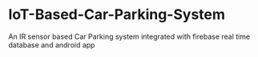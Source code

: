 # IoT-Based-Car-Parking-System
An IR sensor based Car Parking system integrated with firebase real time database and android app
